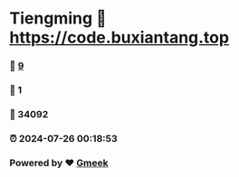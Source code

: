 # Tiengming :link: https://code.buxiantang.top 
### :page_facing_up: [9](https://code.buxiantang.top/tag.html) 
### :speech_balloon: 1 
### :hibiscus: 34092 
### :alarm_clock: 2024-07-26 00:18:53 
### Powered by :heart: [Gmeek](https://github.com/Meekdai/Gmeek)
